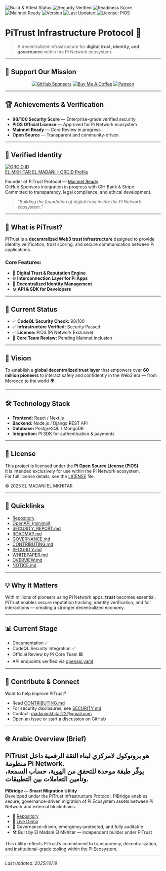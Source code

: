 ![Build & Attest Status](https://github.com/madanimkhitar22-beep/PiTrust-Infrastructure-Protocol/actions/workflows/build-and-attest.yml/badge.svg)
![Security Verified](https://img.shields.io/badge/Security-Verified-brightgreen)
![Readiness Score](https://img.shields.io/badge/Score-98%2F100-brightgreen.svg)
![Mainnet Ready](https://img.shields.io/badge/Mainnet%20Ready-Core%20Review%20Pending-blue.svg)
![Version](https://img.shields.io/badge/Version-1.0.0-blue)
![Last Updated](https://img.shields.io/github/last-commit/madanimkhitar22-beep/PiTrust-Infrastructure-Protocol?color=brightgreen)
![License: PiOS](https://img.shields.io/badge/license-PiOS-blue)

# PiTrust Infrastructure Protocol 🚀

> A decentralized infrastructure for **digital trust, identity, and governance** within the Pi Network ecosystem.

---

## 💫 Support Our Mission

<div align="center">

[![GitHub Sponsors](https://img.shields.io/badge/💚_Sponsor_on_GitHub-28a745?style=for-the-badge&logo=github-sponsors&logoColor=white)](https://github.com/sponsors/madanimkhitar22-beep)
[![Buy Me A Coffee](https://img.shields.io/badge/☕_Buy_Me_A_Coffee-FFDD00?style=for-the-badge&logo=buymeacoffee&logoColor=black)](https://buymeacoffee.com/PiTrust)
[![Patreon](https://img.shields.io/badge/🌟_Support_on_Patreon-F96854?style=for-the-badge&logo=patreon&logoColor=white)](https://patreon.com/ElMadaniElmkhitar)

</div>

---

## 🏆 Achievements & Verification

- **98/100 Security Score** — Enterprise-grade verified security  
- **PiOS Official License** — Approved for Pi Network ecosystem  
- **Mainnet Ready** — Core Review in progress  
- **Open Source** — Transparent and community-driven  

---

## 🔗 Verified Identity

[![ORCID iD](https://orcid.org/sites/default/files/images/orcid_16x16.png)](https://orcid.org/0009-0009-6663-902X)  
[EL MKHITAR EL MADANI – ORCID Profile](https://orcid.org/0009-0009-6663-902X)

Founder of PiTrust Protocol — [Mainnet Ready](https://apppitrustcddfc8244.pinet.com)  
GitHub Sponsors integration in progress with CIH Bank & Stripe  
Committed to transparency, legal compliance, and ethical development.

> *“Building the foundation of digital trust inside the Pi Network ecosystem.”*

---

## 🧠 What is PiTrust?

PiTrust is a **decentralized Web3 trust infrastructure** designed to provide identity verification, trust scoring, and secure communication between Pi applications.

### Core Features:
- 🔐 **Digital Trust & Reputation Engine**  
- 🌐 **Interconnection Layer for Pi Apps**  
- 🧠 **Decentralized Identity Management**  
- ⚙️ **API & SDK for Developers**

---

## 🚀 Current Status

- ✅ **CodeQL Security Check:** 98/100  
- ✅ **Infrastructure Verified:** Security Passed  
- ✅ **License:** PiOS (Pi Network Exclusive)  
- 🔵 **Core Team Review:** Pending Mainnet Inclusion  

---

## 🧭 Vision

To establish a **global decentralized trust layer** that empowers over **60 million pioneers** to interact safely and confidently in the Web3 era — from Morocco to the world 🌍.

---

## 🛠️ Technology Stack

- **Frontend:** React / Next.js  
- **Backend:** Node.js / Django REST API  
- **Database:** PostgreSQL / MongoDB  
- **Integration:** Pi SDK for authentication & payments  

---

## 📜 License

This project is licensed under the **Pi Open Source License (PiOS)**.  
It is intended exclusively for use within the Pi Network ecosystem.  
For full license details, see the [LICENSE](./LICENSE) file.

© 2025 EL MADANI EL MKHITAR

---

## 📂 Quicklinks

- [Repository](https://github.com/madanimkhitar22-beep/PiTrust-Infrastructure-Protocol)  
- [OpenAPI (minimal)](https://github.com/madanimkhitar22-beep/PiTrust-Infrastructure-Protocol/blob/main/openapi.yaml)  
- [SECURITY_REPORT.md](./SECURITY_REPORT.md)  
- [ROADMAP.md](./ROADMAP.md)  
- [GOVERNANCE.md](./GOVERNANCE.md)  
- [CONTRIBUTING.md](./CONTRIBUTING.md)  
- [SECURITY.md](./SECURITY.md)  
- [WHITEPAPER.md](./WHITEPAPER.md)  
- [OVERVIEW.md](./OVERVIEW.md)  
- [NOTICE.md](./NOTICE.md)

---

## 💡 Why It Matters

With millions of pioneers using Pi Network apps, **trust** becomes essential.  
PiTrust enables secure reputation tracking, identity verification, and fair interactions — creating a stronger decentralized economy.

---

## 📊 Current Stage

- Documentation ✅  
- CodeQL Security Integration ✅  
- Official Review by Pi Core Team 🟦  
- API endpoints verified via [openapi.yaml](./openapi.yaml)  

---

## 🤝 Contribute & Connect

Want to help improve PiTrust?

- Read [CONTRIBUTING.md](./CONTRIBUTING.md)  
- For security disclosures, see [SECURITY.md](./SECURITY.md)  
- Contact: [madanimkhitar22@gmail.com](mailto:madanimkhitar22@gmail.com)  
- Open an issue or start a discussion on GitHub  

---

## 🌐 Arabic Overview (Brief)

**PiTrust** هو بروتوكول لامركزي لبناء الثقة الرقمية داخل منظومة Pi Network.  
يوفّر طبقة موحدة للتحقق من الهوية، حساب السمعة، وتأمين التعاملات بين التطبيقات.
---

**PiBridge — Smart Migration Utility**  
Developed under the PiTrust Infrastructure Protocol, PiBridge enables secure, governance-driven migration of Pi Ecosystem assets between Pi Network and external blockchains.  
- 🔗 [Repository](https://github.com/madanimkhitar22-beep/pibridge-smart-migration)  
- 🔗 [Live Demo](https://apppibridgesmart8213.pinet.com)  
- 🧠 Governance-driven, emergency-protected, and fully auditable  
- 🛠 Built by El Madani El Mkhitar — independent builder under PiTrust

This utility reflects PiTrust’s commitment to transparency, decentralization, and institutional-grade tooling within the Pi Ecosystem.

---

_Last updated: 2025/10/19_
